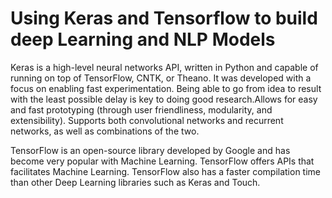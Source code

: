 # Using Keras and Tensorflow to build deep Learning and NLP Models
Keras is a high-level neural networks API, written in Python and capable of running on top of TensorFlow, CNTK, or Theano. It was developed with a focus on enabling fast experimentation. Being able to go from idea to result with the least possible delay is key to doing good research.Allows for easy and fast prototyping (through user friendliness, modularity, and extensibility).
Supports both convolutional networks and recurrent networks, as well as combinations of the two.



TensorFlow is an open-source library developed by Google and has become very popular with Machine Learning. TensorFlow offers APIs that facilitates Machine Learning. TensorFlow also has a faster compilation time than other Deep Learning libraries such as Keras and Touch. 
